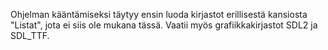 Ohjelman kääntämiseksi täytyy ensin luoda kirjastot erillisestä kansiosta "Listat", jota ei siis ole mukana tässä. Vaatii myös grafiikkakirjastot SDL2 ja SDL_TTF.